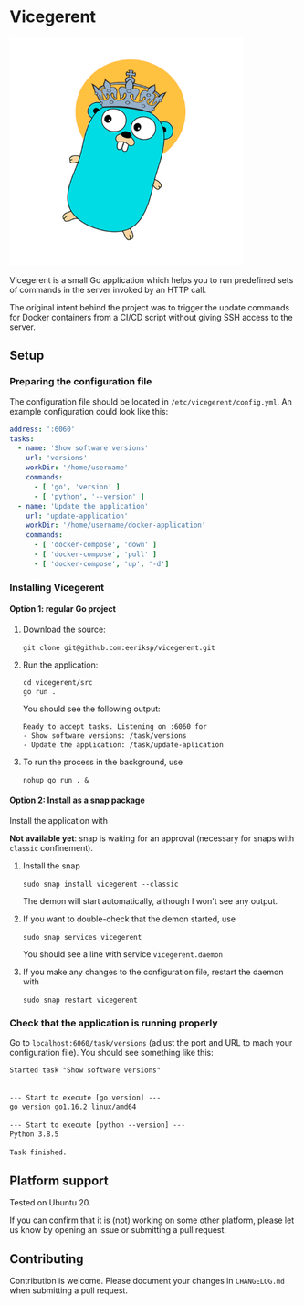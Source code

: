 # Vicegerent

<img src="https://raw.githubusercontent.com/eeriksp/vicegerent/master/brand/logo.png" alt="Vicegerent logo" height="400px">

Vicegerent is a small Go application which helps you to run predefined sets of commands in the server invoked by an HTTP call.

The original intent behind the project was to trigger the update commands for Docker containers from a CI/CD script without giving SSH access to the server.

## Setup

### Preparing the configuration file

The configuration file should be located in `/etc/vicegerent/config.yml`. An example configuration could look like this:

```yaml
address: ':6060'
tasks:
  - name: 'Show software versions'
    url: 'versions'
    workDir: '/home/username'
    commands:
      - [ 'go', 'version' ]
      - [ 'python', '--version' ]
  - name: 'Update the application'
    url: 'update-application'
    workDir: '/home/username/docker-application'
    commands:
      - [ 'docker-compose', 'down' ]
      - [ 'docker-compose', 'pull' ]
      - [ 'docker-compose', 'up', '-d']
```

### Installing Vicegerent

#### Option 1: regular Go project

1. Download the source:
   
   `git clone git@github.com:eeriksp/vicegerent.git`

2. Run the application:

   ```
   cd vicegerent/src
   go run .
   ```
   You should see the following output:
   ```
   Ready to accept tasks. Listening on :6060 for
   - Show software versions: /task/versions
   - Update the application: /task/update-aplication
   ```

3. To run the process in the background, use

   `nohup go run . &`

#### Option 2: Install as a snap package

Install the application with

**Not available yet**: snap is waiting for an approval (necessary for snaps with `classic` confinement).

1. Install the snap

   `sudo snap install vicegerent --classic`

   The demon will start automatically, although I won't see any output.

2. If you want to double-check that the demon started, use

   `sudo snap services vicegerent`

   You should see a line with service `vicegerent.daemon`

3. If you make any changes to the configuration file, restart the daemon with

   `sudo snap restart vicegerent`



### Check that the application is running properly

Go to `localhost:6060/task/versions` (adjust the port and URL to mach your configuration file). You should see something like this:

```
Started task "Show software versions"


--- Start to execute [go version] ---
go version go1.16.2 linux/amd64

--- Start to execute [python --version] ---
Python 3.8.5

Task finished.
```

## Platform support

Tested on Ubuntu 20.

If you can confirm that it is (not) working on some other platform, please let us know by opening an issue or submitting a pull request.

## Contributing

Contribution is welcome. Please document your changes in `CHANGELOG.md` when submitting a pull request.